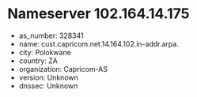 # Nameserver 102.164.14.175

* as_number: 328341
* name: cust.capricom.net.14.164.102.in-addr.arpa.
* city: Polokwane
* country: ZA
* organization: Capricom-AS
* version: Unknown
* dnssec: Unknown
